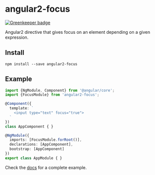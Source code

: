 # angular2-focus

[![Greenkeeper badge](https://badges.greenkeeper.io/spirosikmd/angular2-focus.svg)](https://greenkeeper.io/)

Angular2 directive that gives focus on an element depending on a given expression.

## Install

`npm install --save angular2-focus`

## Example

```typescript
import {NgModule, Component} from '@angular/core';
import {FocusModule} from 'angular2-focus';

@Component({
  template: `
    <input type="text" focus="true">
  `
})
class AppComponent { }

@NgModule({
  imports: [FocusModule.forRoot()],
  declarations: [AppComponent],
  bootstrap: [AppComponent]
})
export class AppModule { }
```

Check the [docs](docs) for a complete example.
